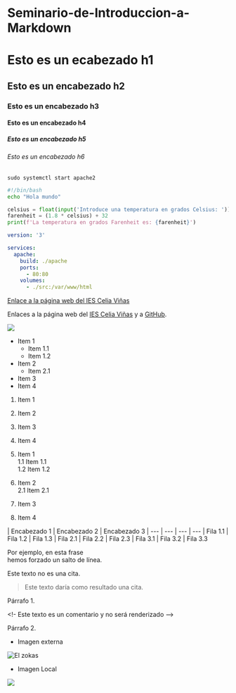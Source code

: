 # Seminario-de-Introduccion-a-Markdown



# Esto es un ecabezado h1
## Esto es un encabezado h2
### Esto es un encabezado h3
#### Esto es un encabezado h4
##### Esto es un encabezado h5
###### Esto es un encabezado h6

```
sudo systemctl start apache2
```

```bash
#!/bin/bash
echo "Hola mundo"
```

```python
celsius = float(input('Introduce una temperatura en grados Celsius: '))
farenheit = (1.8 * celsius) + 32
print(f'La temperatura en grados Farenheit es: {farenheit}')
```
```yaml
version: '3'

services: 
  apache:
    build: ./apache
    ports: 
      - 80:80
    volumes:
      - ./src:/var/www/html
```
[Enlace a la página web del IES Celia Viñas](https://iescelia.org)

Enlaces a la página web del [IES Celia Viñas][1] y a [GitHub][2].

[1]: https://iescelia.org
[2]: https://github.com

![](https://iescelia.org/web/wp-content/uploads/2012/05/iescelia_1950.jpg)

* Item 1
  * Item 1.1
  * Item 1.2
* Item 2
  * Item 2.1
* Item 3
* Item 4

1. Item 1
2. Item 2
3. Item 3
4. Item 4

1. Item 1  
  1.1 Item 1.1  
  1.2 Item 1.2  
2. Item 2  
  2.1 Item 2.1  
3. Item 3  
4. Item 4  

| Encabezado 1 | Encabezado 2 | Encabezado 3
| --- | --- | --- | ---
| Fila 1.1 | Fila 1.2 | Fila 1.3
| Fila 2.1 | Fila 2.2 | Fila 2.3
| Fila 3.1 | Fila 3.2 | Fila 3.3


Por ejemplo, en esta frase  
hemos forzado un salto de línea.

Este texto no es una cita.
> Este texto daría como resultado una cita.

Párrafo 1.

<!- Este texto es un comentario y no será renderizado -->

Párrafo 2.

 - Imagen externa 

![El zokas](https://www.infobae.com/resizer/v2/PY6EKQB6NVGXVN4UQHGXMVD3VQ.png?auth=313a278170c7e7c54d35fadaf4dd0450ff97bbfc307e62732c4ea5517d29eb69&smart=true&width=992&height=558&quality=85)


- Imagen Local

![](/Seminario-de-Introduccion-a-Markdown/Imagenes/imagen1.png)

